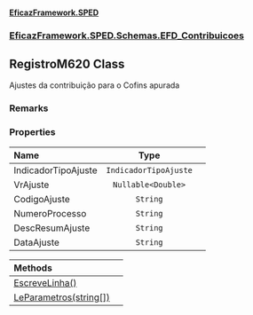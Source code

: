 #### [EficazFramework.SPED](EficazFrameworkSPED.md 'EficazFramework SPED')
### [EficazFramework.SPED.Schemas.EFD_Contribuicoes](EficazFramework.SPED.Schemas.EFD_Contribuicoes.md 'EficazFramework.SPED.Schemas.EFD_Contribuicoes')

## RegistroM620 Class

Ajustes da contribuição para o Cofins apurada

### Remarks
### Properties

| Name | Type | |
| :--- | :---: | :--- |
| IndicadorTipoAjuste | `IndicadorTipoAjuste` |  |
| VrAjuste | `Nullable<Double>` |  |
| CodigoAjuste | `String` |  |
| NumeroProcesso | `String` |  |
| DescResumAjuste | `String` |  |
| DataAjuste | `String` |  |

| Methods | |
| :--- | :--- |
| [EscreveLinha()](EficazFramework.SPED.Schemas.EFD_Contribuicoes/RegistroM620/EscreveLinha().md 'EficazFramework.SPED.Schemas.EFD_Contribuicoes.RegistroM620.EscreveLinha()') | |
| [LeParametros(string[])](EficazFramework.SPED.Schemas.EFD_Contribuicoes/RegistroM620/LeParametros(string[]).md 'EficazFramework.SPED.Schemas.EFD_Contribuicoes.RegistroM620.LeParametros(string[])') | |
